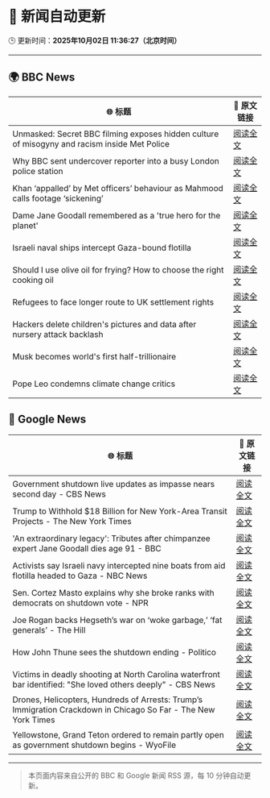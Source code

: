 # 🧠 新闻自动更新

🕒 更新时间：**2025年10月02日 11:36:27（北京时间）**

---

## 🌍 BBC News

| 🌐 标题 | 🔗 原文链接 |
|--------|-------------|
| Unmasked: Secret BBC filming exposes hidden culture of misogyny and racism inside Met Police | [阅读全文](https://www.bbc.com/news/articles/cvgq06d44jyo?at_medium=RSS&at_campaign=rss) |
| Why BBC sent undercover reporter into a busy London police station | [阅读全文](https://www.bbc.com/news/articles/cvgn0rjyn2jo?at_medium=RSS&at_campaign=rss) |
| Khan ‘appalled’ by Met officers’ behaviour as Mahmood calls footage ‘sickening’ | [阅读全文](https://www.bbc.com/news/articles/c1mx28gyl29o?at_medium=RSS&at_campaign=rss) |
| Dame Jane Goodall remembered as a 'true hero for the planet' | [阅读全文](https://www.bbc.com/news/articles/czrp24myrl7o?at_medium=RSS&at_campaign=rss) |
| Israeli naval ships intercept Gaza-bound flotilla | [阅读全文](https://www.bbc.com/news/articles/c0lk292jww4o?at_medium=RSS&at_campaign=rss) |
| Should I use olive oil for frying? How to choose the right cooking oil | [阅读全文](https://www.bbc.com/news/articles/cj3y7j2dz44o?at_medium=RSS&at_campaign=rss) |
| Refugees to face longer route to UK settlement rights | [阅读全文](https://www.bbc.com/news/articles/cddmpr21yr2o?at_medium=RSS&at_campaign=rss) |
| Hackers delete children's pictures and data after nursery attack backlash | [阅读全文](https://www.bbc.com/news/articles/c8rv83mrlyyo?at_medium=RSS&at_campaign=rss) |
| Musk becomes world's first half-trillionaire | [阅读全文](https://www.bbc.com/news/articles/c89d3547npjo?at_medium=RSS&at_campaign=rss) |
| Pope Leo condemns climate change critics | [阅读全文](https://www.bbc.com/news/articles/cgl1pgr2zn8o?at_medium=RSS&at_campaign=rss) |

## 📰 Google News

| 🌐 标题 | 🔗 原文链接 |
|--------|-------------|
| Government shutdown live updates as impasse nears second day - CBS News | [阅读全文](https://news.google.com/rss/articles/CBMijwFBVV95cUxQaHFLcW9oWWgzYy10ay1uZnFDbTV0WXBDVE5GM201a0lfX0ZoOVpMOFVaSHpINzBfTEVNMV9md1JraVFDV1EwYVVJRHN1MGhBcEU2R3h3eWxoMkZ3OHc4UjNvZS1jZWdVQ0FvWUpYNkhtbm9PY0RKbUViTFRiTjJsUlAyWVg0dV8wUXBtdkJ5SdIBlAFBVV95cUxOOFg0NFJ5NDNyNk5KRzQtd2ZjMjZQR1BMbnhyX3U4TU43aVBLWVoyOXgzM3lRMGhJcXRIWUlJNGtBYzYxb252eXBUUExxaWphbHpGOUxVLWFBTzZDOWd4NDlzY2dacVdZdFZxSDZWLVdTYjJyMzIwd3BJMDFVNWRyQzlJNWN3c2duWFZIWEo5dXRxdDIy?oc=5) |
| Trump to Withhold $18 Billion for New York-Area Transit Projects - The New York Times | [阅读全文](https://news.google.com/rss/articles/CBMinAFBVV95cUxPUmhLcXd5b1NyYUlkRG82OVFPbzZzVTU3dFhsc0paZVJwRFRvWmlFeVRvbFpKNDNwUmYwbmJBdXprY0F0cGtSY1IzRUlTeFgtOE5PU0trRDVqbndSa1dpbGVwVkJ4RU5oZl9xN0hXdjVWTFU4SlN3VXhkWmhFV2RKNDgtc1BwWE1zREo3R3lzaTlUX2Jfb0I4Vmh2Nnk?oc=5) |
| 'An extraordinary legacy': Tributes after chimpanzee expert Jane Goodall dies age 91 - BBC | [阅读全文](https://news.google.com/rss/articles/CBMiVEFVX3lxTE1fem84Vk4yQ1ZqYVlFa3FZUURFM1NDVE5zMnpnWjB0YjVwNVI2SjhpS3NZaGt0S3p0dkNqQVFKVXNBVlpKQWpRczlzSTVhY0VNZG01Mg?oc=5) |
| Activists say Israeli navy intercepted nine boats from aid flotilla headed to Gaza - NBC News | [阅读全文](https://news.google.com/rss/articles/CBMitgFBVV95cUxOdlllZWcyUUxqdFdobFpFVk9lcW9sd09EZU1UeU1mX1ZQRnpzcVlLSzcwd3JOWTh6NjVOUUJwVFJqTVBhT1hkLXRxUVN4cV9hVy1nWmdPVzVRZndzc1g5WGNRYmRvazNZWUo5UEpEOHJPcmRyaW9pYklVdXRjT3gwa1pEbTh4U1NRQy03dVVqcHJjMHVieUY4dHEwZmp5bm01YXJWQXlOT3QtdzFPWWQzOXlYOWNQZ9IBVkFVX3lxTFB6RldzQ1E5MzBCcGFVVTZOUU00SFVIMmpqb05lNk9NcEpUZkpmSjB1UUFDZ2JZUGU4TFJLTGItckRwWHdyM1NvYkxMdlNIOGpTVTF3WmtR?oc=5) |
| Sen. Cortez Masto explains why she broke ranks with democrats on shutdown vote - NPR | [阅读全文](https://news.google.com/rss/articles/CBMivwFBVV95cUxPX1lGS2JvcUloTXp2R1lfZENBcEtWaldLQkhfWDRGZTdrVmZLOEdXNFdZM3VIVDQ2blAwNmFWY3JEaTI4TXJucFY0ZWtZRUF5S1MxaEdyZlVHT0poN19teXVKRWc1QUJnUWFXMkI3ekp4NHp6LVBmUi1FOWhHV0poYS1HN3VoR09SOGtkbE9GVGNsTzJqU0xMQmI4QU1TVTBuV0lsME9nYW5mUHdNODlyMUlrUUVydXQyN1U3NUJMMA?oc=5) |
| Joe Rogan backs Hegseth’s war on ‘woke garbage,’ ‘fat generals’ - The Hill | [阅读全文](https://news.google.com/rss/articles/CBMijAFBVV95cUxQMmE5bnUxcDhqOTFKX1VJNHYtRmpQaEIxZVk4R2N6aDRUa1pYYkhpWlNBTk5UNXdFelQ1SFl3RkxaVjNQcWJuYW1pbDc5Y1hOZ3FCUzFvWWtaZTEtUlFLRUVTcnhiYU5XUWJrNjBDQUMzQ3I5LTlCS1FQdEdVb2VaTnpNSVNGM25EQnRvStIBkgFBVV95cUxPX3ZkYVZxb1JrZzQ2aHJka2VObm91aWpjRmFLT3ZQUnUtZ3dRb05YUGdrTEEwTGczRjRxQmxjZmFPVkhDeXlscmtUVTBoWGltWUt4OW1NVUpoSDgyUk1mXzNad2xwcUJhZm4zRUt3Yi10RkhLRmNQT0pSbjBRQkZjWkpuRmU4SEFQR3VrTDRWclhmdw?oc=5) |
| How John Thune sees the shutdown ending - Politico | [阅读全文](https://news.google.com/rss/articles/CBMihgFBVV95cUxNRUNDajhpQmZTcmVmVWlEZktKMVFhYkNxUks0Sy02UXh4Mm42dk5MdklpMmRnLTliS19odXdIcWhXeFZtaWJHTzA2NHFTSmFIcVRTa0pSdVFrbE44cTdUbGlITWtxZ1JnWnBVcWtuSmx3V2RTMWp6ZU1IOU13LW9xSzg4bmlmUQ?oc=5) |
| Victims in deadly shooting at North Carolina waterfront bar identified: "She loved others deeply" - CBS News | [阅读全文](https://news.google.com/rss/articles/CBMifkFVX3lxTE9WX2w3MER1MXMzeXJJUldrRXdtc2JWZXA2djN5VkNxLTJCVmQ5Q0VoOXl1UnM5MlF4R3UxeXQ3R1piVWFzU19ublNTalJxNUx1Q0c0bGtESFVnbC1TSDFwWEZpTVhjd3EzMkdwVFBfaG5ULWV1WFVYOGtpS001QdIBgwFBVV95cUxNbUUzaHZRSkhmOHR4bUd0eklHQTVBQjZUdjQyYkd6UDdoWkduRXlYbmtXWnY3MElzcHpfeDVfTmc0VWxLSVpwNkFESGNrbVZtY19XWUxlYkVEc3p4czhSQnZQWnEzZVNYUy1udHUwNVBvU3JJNGRTQ3JibDdkTmFWUmJpWQ?oc=5) |
| Drones, Helicopters, Hundreds of Arrests: Trump’s Immigration Crackdown in Chicago So Far - The New York Times | [阅读全文](https://news.google.com/rss/articles/CBMiiwFBVV95cUxPR1VvWmlQZEVDUEkwTDJkeVh3d2dEV2hsbTdaWEZrLWdBcUpKOFBVWGpBcklubkIwUG90aVpIRG52VU0ybDQ0dzFiNmhTeVdoUzF2YWhzXzZoNHBGcW5HTDV3ZjRrRS1PeXR6ckhwQWY1Y2RxU1RSVi1vZmtTVVp6bjJqZkQ2bmpQZjBJ?oc=5) |
| Yellowstone, Grand Teton ordered to remain partly open as government shutdown begins - WyoFile | [阅读全文](https://news.google.com/rss/articles/CBMipwFBVV95cUxQdWUya0xNZ09WZDQ2d19IMjJSbUNQLThUVWZFNTRKMVBLNFhtOGIyQ1h2YzJ5bjdFLWMyT3daQU16bmxad0JzRFhzSDlOMWJhMFZrNGltcGV4bTFBVUJqc2lkeW5IR1M3SUVUbmVlUWhvU1NYTVY5NEY5dTNZU0RhbnU0ODhyLXYyTU1rWWpGWVE0SmJtNk1FSlAzbVM5anB2aEliNi10WQ?oc=5) |

---
> 本页面内容来自公开的 BBC 和 Google 新闻 RSS 源，每 10 分钟自动更新。